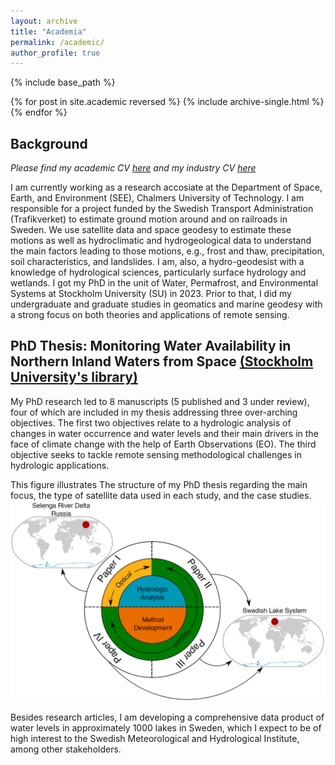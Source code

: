 ```yaml
---
layout: archive
title: "Academia"
permalink: /academic/
author_profile: true
---
```


{% include base_path %}

{% for post in site.academic reversed %}
  {% include archive-single.html %}
{% endfor %}


## Background
*Please find my academic CV [here](/images/CV_Aminjafari_20241015_noref.pdf) and my industry CV [here](/images/CV_Aminjafari_Industry_20241027.pdf)*

I am currently working as a research accosiate at the Department of Space, Earth, and Environment (SEE), Chalmers University of Technology. I am responsible for a project funded by the Swedish Transport Administration (Trafikverket) to estimate ground motion around and on railroads in Sweden. We use satellite data and space geodesy to estimate these motions as well as hydroclimatic and hydrogeological data to understand the main factors leading to those motions, e.g., frost and thaw, precipitation, soil characteristics, and landslides. I am, also, a hydro-geodesist with a knowledge of hydrological sciences, particularly surface hydrology and wetlands. I got my PhD in the unit of Water, Permafrost, and Environmental Systems at Stockholm University (SU) in 2023. Prior to that, I did my undergraduate and graduate studies in geomatics and marine geodesy with a strong focus on both theories and applications of remote sensing.

## PhD Thesis: Monitoring Water Availability in Northern Inland Waters from Space [(Stockholm University's library)](https://www.diva-portal.org/smash/record.jsf?dswid=3352&pid=diva2%3A1792553&c=1&searchType=SIMPLE&language=en&query=Saeid+Aminjafari&af=%5B%5D&aq=%5B%5B%5D%5D&aq2=%5B%5B%5D%5D&aqe=%5B%5D&noOfRows=50&sortOrder=author_sort_asc&sortOrder2=title_sort_asc&onlyFullText=false&sf=all)
My PhD research led to 8 manuscripts (5 published and 3 under review), four of which are included in my thesis addressing three over-arching objectives. The first two objectives relate to a hydrologic analysis of changes in water occurrence and water levels and their main drivers in the face of climate change with the help of Earth Observations (EO). The third objective seeks to tackle remote sensing methodological challenges in hydrologic applications.

This figure illustrates The structure of my PhD thesis regarding the main focus, the type of satellite data used in each study, and the case studies.
![Thesis structure](/images/thesis.png)

Besides research articles, I am developing a comprehensive data product of water levels in approximately 1000 lakes in Sweden, which I expect to be of high interest to the Swedish Meteorological and Hydrological Institute, among other stakeholders.
